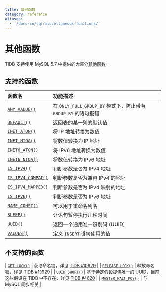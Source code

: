 ```yaml
---
title: 其他函数
category: reference
aliases:
  - '/docs-cn/sql/miscellaneous-functions/'
---
```


# 其他函数

TiDB 支持使用 MySQL 5.7 中提供的大部分[其他函数](https://dev.mysql.com/doc/refman/5.7/en/miscellaneous-functions.html)。

## 支持的函数

| 函数名                                                                                                                | 功能描述                                             |
|:------------------------------------------------------------------------------------------------------------------ |:------------------------------------------------ |
| [`ANY_VALUE()`](https://dev.mysql.com/doc/refman/5.7/en/miscellaneous-functions.html#function_any-value)           | 在 `ONLY_FULL_GROUP_BY` 模式下，防止带有 `GROUP BY` 的语句报错 |
| [`DEFAULT()`](https://dev.mysql.com/doc/refman/5.7/en/miscellaneous-functions.html#function_default)               | 返回表的某一列的默认值                                      |
| [`INET_ATON()`](https://dev.mysql.com/doc/refman/5.7/en/miscellaneous-functions.html#function_inet-aton)           | 将 IP 地址转换为数值                                     |
| [`INET_NTOA()`](https://dev.mysql.com/doc/refman/5.7/en/miscellaneous-functions.html#function_inet-ntoa)           | 将数值转换为 IP 地址                                     |
| [`INET6_ATON()`](https://dev.mysql.com/doc/refman/5.7/en/miscellaneous-functions.html#function_inet6-aton)         | 将 IPv6 地址转换为数值                                   |
| [`INET6_NTOA()`](https://dev.mysql.com/doc/refman/5.7/en/miscellaneous-functions.html#function_inet6-ntoa)         | 将数值转换为 IPv6 地址                                   |
| [`IS_IPV4()`](https://dev.mysql.com/doc/refman/5.7/en/miscellaneous-functions.html#function_is-ipv4)               | 判断参数是否为 IPv4 地址                                  |
| [`IS_IPV4_COMPAT()`](https://dev.mysql.com/doc/refman/5.7/en/miscellaneous-functions.html#function_is-ipv4-compat) | 判断参数是否为兼容 IPv4 的地址                               |
| [`IS_IPV4_MAPPED()`](https://dev.mysql.com/doc/refman/5.7/en/miscellaneous-functions.html#function_is-ipv4-mapped) | 判断参数是否为 IPv4 映射的地址                               |
| [`IS_IPV6()`](https://dev.mysql.com/doc/refman/5.7/en/miscellaneous-functions.html#function_is-ipv6)               | 判断参数是否为 IPv6 地址                                  |
| [`NAME_CONST()`](https://dev.mysql.com/doc/refman/5.7/en/miscellaneous-functions.html#function_name-const)         | 可以用于重命名列名                                        |
| [`SLEEP()`](https://dev.mysql.com/doc/refman/5.7/en/miscellaneous-functions.html#function_sleep)                   | 让语句暂停执行几秒时间                                      |
| [`UUID()`](https://dev.mysql.com/doc/refman/5.7/en/miscellaneous-functions.html#function_uuid)                     | 返回一个通用唯一识别码 (UUID)                               |
| [`VALUES()`](https://dev.mysql.com/doc/refman/5.7/en/miscellaneous-functions.html#function_values)                 | 定义 `INSERT` 语句使用的值                               |


## 不支持的函数

| [`GET_LOCK()`](https://dev.mysql.com/doc/refman/5.7/en/miscellaneous-functions.html#function_get-lock) | 获取命名锁，详见 [TiDB #10929](https://github.com/pingcap/tidb/issues/10929) | | [`RELEASE_LOCK()`](https://dev.mysql.com/doc/refman/5.7/en/miscellaneous-functions.html#function_release-lock) | 释放命名锁，详见 [TiDB #10929](https://github.com/pingcap/tidb/issues/10929) | | [`UUID_SHORT()`](https://dev.mysql.com/doc/refman/5.7/en/miscellaneous-functions.html#function_uuid-short) | 基于特定假设提供唯一的 UUID，目前这些假设在 TiDB 中不存在，详见 [TiDB #4620](https://github.com/pingcap/tidb/issues/4620) | | [`MASTER_WAIT_POS()`](https://dev.mysql.com/doc/refman/5.7/en/miscellaneous-functions.html#function_master-pos-wait) | 与 MySQL 同步相关 |